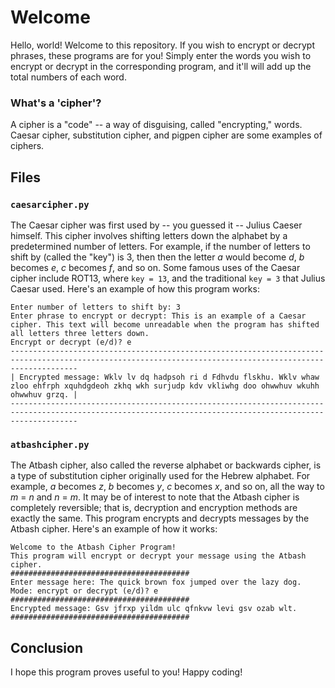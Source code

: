 # Welcome
Hello, world! Welcome to this repository. If you wish to encrypt or decrypt phrases, these programs are for you! Simply enter the words you wish to encrypt or decrypt in the corresponding program, and it'll will add up the total numbers of each word.

### What's a 'cipher'?
A cipher is a "code" -- a way of disguising, called "encrypting," words. 
Caesar cipher, substitution cipher, and pigpen cipher are some examples of ciphers.

## Files
### ```caesarcipher.py```
The Caesar cipher was first used by -- you guessed it -- Julius Caeser himself. This cipher involves shifting letters down the alphabet
by a predetermined number of letters. For example, if the number of letters to shift by (called the "key") is 3, then then the letter _a_
would become _d_, _b_ becomes _e_, _c_ becomes _f_, and so on. Some famous uses of the Caesar cipher include ROT13, where ```key = 13```, and the traditional ```key = 3``` that Julius Caesar used. Here's an example of how this program works:
```
Enter number of letters to shift by: 3
Enter phrase to encrypt or decrypt: This is an example of a Caesar cipher. This text will become unreadable when the program has shifted all letters three letters down.
Encrypt or decrypt (e/d)? e
-----------------------------------------------------------------------------------------------------------------------------------------------------------
| Encrypted message: Wklv lv dq hadpsoh ri d Fdhvdu flskhu. Wklv whaw zloo ehfrph xquhdgdeoh zkhq wkh surjudp kdv vkliwhg doo ohwwhuv wkuhh ohwwhuv grzq. |
-----------------------------------------------------------------------------------------------------------------------------------------------------------
```

### ```atbashcipher.py```
The Atbash cipher, also called the reverse alphabet or backwards cipher, is a type of substitution
cipher originally used for the Hebrew alphabet. For example, _a_ becomes _z_, _b_ becomes _y_, _c_ becomes _x_, and so on, all the way to _m_ = _n_ and _n_ = _m_. It may be of interest to note that the Atbash cipher is completely reversible; that is, decryption and encryption methods are exactly the same. This program encrypts and decrypts messages by the Atbash cipher. Here's an example of how it works:
```
Welcome to the Atbash Cipher Program!
This program will encrypt or decrypt your message using the Atbash cipher.
########################################
Enter message here: The quick brown fox jumped over the lazy dog.
Mode: encrypt or decrypt (e/d)? e
########################################
Encrypted message: Gsv jfrxp yildm ulc qfnkvw levi gsv ozab wlt.
########################################
```

## Conclusion
I hope this program proves useful to you! Happy coding!
